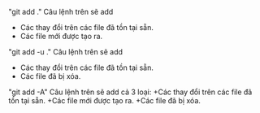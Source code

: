 "git add ."
Câu lệnh trên sẽ add
+ Các thay đổi trên các file đã tồn tại sẵn.
+ Các file mới được tạo ra.

"git add -u ."
Câu lệnh trên sẽ add
+ Các thay đổi trên các file đã tồn tại sẵn.
+ Các file đã bị xóa.

"git add -A"
Câu lệnh trên sẽ add cả 3 loại:
+Các thay đổi trên các file đã tồn tại sẵn.
+Các file mới được tạo ra.
+Các file đã bị xóa.
